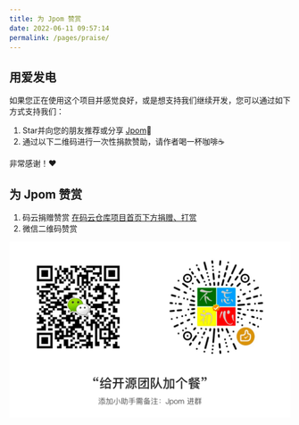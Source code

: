 ```yaml
---
title: 为 Jpom 赞赏
date: 2022-06-11 09:57:14
permalink: /pages/praise/
---
```


## 用爱发电

如果您正在使用这个项目并感觉良好，或是想支持我们继续开发，您可以通过如下方式支持我们：

1. Star并向您的朋友推荐或分享 [Jpom](https://gitee.com/dromara/Jpom)🚀
2. 通过以下二维码进行一次性捐款赞助，请作者喝一杯咖啡☕️

非常感谢！❤️

##  为 Jpom 赞赏

1. 码云捐赠赞赏 [在码云仓库项目首页下方捐赠、打赏](https://gitee.com/dromara/Jpom)
2. 微信二维码赞赏

![点击查看二维码](/images/wx-qrcode-praise.png)
